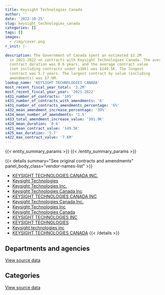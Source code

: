 ```yaml
---
title: Keysight Technologies Canada
author: ''
date: '2022-10-25'
slug: keysight_technologies_canada
categories: []
tags: []
images:
  - /img/cover.png
r_init: |-
  
description: The Government of Canada spent an estimated $3.2M
  in 2021-2022 on contracts with Keysight Technologies Canada. The average
  contract duration was 0.6 years, and the average contract value
  (not including contracts under $10k) was $149.5K. The longest
  contract was 5.7 years. The largest contract by value (including
  amendments) was $7.6M.
lookup_name: 'KEYSIGHT TECHNOLOGIES CANADA'
most_recent_fiscal_year_total: '3.2M'
most_recent_fiscal_year_year: '2021-2022'
s431_number_of_contracts: '105'
s431_number_of_contracts_with_amendments: '6'
s431_number_of_contracts_amendments_percentage: '6%'
s432_mean_amendment_increase_percentage: '39%'
s434_mean_number_of_amendments: '1.5'
s433_total_amendment_increase_value: '301.9K'
s424_mean_duration: '0.6'
s421_mean_contract_value: '149.5K'
s425_max_duration: '5.7'
s422_max_contract_value: '7.6M'
---
```


<script src="/rmarkdown-libs/htmlwidgets/htmlwidgets.js"></script>
<link href="/rmarkdown-libs/datatables-css/datatables-crosstalk.css" rel="stylesheet" />
<script src="/rmarkdown-libs/datatables-binding/datatables.js"></script>
<script src="/rmarkdown-libs/jquery/jquery-3.6.0.min.js"></script>
<link href="/rmarkdown-libs/dt-core-bootstrap/css/dataTables.bootstrap.min.css" rel="stylesheet" />
<link href="/rmarkdown-libs/dt-core-bootstrap/css/dataTables.bootstrap.extra.css" rel="stylesheet" />
<script src="/rmarkdown-libs/dt-core-bootstrap/js/jquery.dataTables.min.js"></script>
<script src="/rmarkdown-libs/dt-core-bootstrap/js/dataTables.bootstrap.min.js"></script>
<link href="/rmarkdown-libs/crosstalk/css/crosstalk.min.css" rel="stylesheet" />
<script src="/rmarkdown-libs/crosstalk/js/crosstalk.min.js"></script>
<script src="/rmarkdown-libs/htmlwidgets/htmlwidgets.js"></script>
<link href="/rmarkdown-libs/datatables-css/datatables-crosstalk.css" rel="stylesheet" />
<script src="/rmarkdown-libs/datatables-binding/datatables.js"></script>
<script src="/rmarkdown-libs/jquery/jquery-3.6.0.min.js"></script>
<link href="/rmarkdown-libs/dt-core-bootstrap/css/dataTables.bootstrap.min.css" rel="stylesheet" />
<link href="/rmarkdown-libs/dt-core-bootstrap/css/dataTables.bootstrap.extra.css" rel="stylesheet" />
<script src="/rmarkdown-libs/dt-core-bootstrap/js/jquery.dataTables.min.js"></script>
<script src="/rmarkdown-libs/dt-core-bootstrap/js/dataTables.bootstrap.min.js"></script>
<link href="/rmarkdown-libs/crosstalk/css/crosstalk.min.css" rel="stylesheet" />
<script src="/rmarkdown-libs/crosstalk/js/crosstalk.min.js"></script>

{{< entity_summary_params >}}
{{< /entity_summary_params >}}

{{< details summary="See original contracts and amendments" panel_body_class="vendor-names-list" >}}
- [KEYSIGHT TECHNOLOGIES CANADA INC.](https://search.open.canada.ca/en/ct/?sort=contract_value_f%20desc&page=1&search_text=%22KEYSIGHT%20TECHNOLOGIES%20CANADA%20INC.%22)
- [Keysight Technologies](https://search.open.canada.ca/en/ct/?sort=contract_value_f%20desc&page=1&search_text=%22Keysight%20Technologies%22)
- [Keysight Technologies Inc.](https://search.open.canada.ca/en/ct/?sort=contract_value_f%20desc&page=1&search_text=%22Keysight%20Technologies%20Inc.%22)
- [Keysight Technologies Canada Inc](https://search.open.canada.ca/en/ct/?sort=contract_value_f%20desc&page=1&search_text=%22Keysight%20Technologies%20Canada%20Inc%22)
- [KEYSIGHT TECHNOLOGIES CANADA INC](https://search.open.canada.ca/en/ct/?sort=contract_value_f%20desc&page=1&search_text=%22KEYSIGHT%20TECHNOLOGIES%20CANADA%20INC%22)
- [Keysight Technologies Canada Inc.](https://search.open.canada.ca/en/ct/?sort=contract_value_f%20desc&page=1&search_text=%22Keysight%20Technologies%20Canada%20Inc.%22)
- [Keysight Technologies Inc](https://search.open.canada.ca/en/ct/?sort=contract_value_f%20desc&page=1&search_text=%22Keysight%20Technologies%20Inc%22)
- [Keysight Technologies Canada](https://search.open.canada.ca/en/ct/?sort=contract_value_f%20desc&page=1&search_text=%22Keysight%20Technologies%20Canada%22)
- [KEYSIGHT TECHNOLOGIES INC](https://search.open.canada.ca/en/ct/?sort=contract_value_f%20desc&page=1&search_text=%22KEYSIGHT%20TECHNOLOGIES%20INC%22)
- [KEYSIGHT TECHNOLOGIES](https://search.open.canada.ca/en/ct/?sort=contract_value_f%20desc&page=1&search_text=%22KEYSIGHT%20TECHNOLOGIES%22)
- [Keysight technologies inc](https://search.open.canada.ca/en/ct/?sort=contract_value_f%20desc&page=1&search_text=%22Keysight%20technologies%20inc%22)
- [KEYSIGHT TECHNOLOGIES CANADA](https://search.open.canada.ca/en/ct/?sort=contract_value_f%20desc&page=1&search_text=%22KEYSIGHT%20TECHNOLOGIES%20CANADA%22)
{{< /details >}}

## Departments and agencies

<div id="htmlwidget-1" style="width:100%;height:auto;" class="datatables html-widget"></div>
<script type="application/json" data-for="htmlwidget-1">{"x":{"style":"bootstrap","filter":"none","vertical":false,"data":[["<a href=\"/departments/csa-asc/\">Canadian Space Agency<\/a>","<a href=\"/departments/dfo-mpo/\">Fisheries and Oceans Canada<\/a>","<a href=\"/departments/dnd-mdn/\">National Defence<\/a>","<a href=\"/departments/ic/\">Innovation, Science and Economic Development Canada<\/a>","<a href=\"/departments/nrc-cnrc/\">National Research Council Canada<\/a>","<a href=\"/departments/rcmp-grc/\">Royal Canadian Mounted Police<\/a>"],[166268.2,10349.13,1492031.11,244311.48,87654.05,null],[58354.88,null,212638.1,42384.02,395287.49,12611.7],[115437.62,22177.52,115104.55,860683.66,96254.08,55459.94],[113336.45,null,470532.2,2347690.7,238605.36,null]],"container":"<table class=\"table table-striped table-hover row-border order-column display\">\n  <thead>\n    <tr>\n      <th>Department<\/th>\n      <th>2018-2019<\/th>\n      <th>2019-2020<\/th>\n      <th>2020-2021<\/th>\n      <th>2021-2022<\/th>\n    <\/tr>\n  <\/thead>\n<\/table>","options":{"order":[[4,"desc"]],"pageLength":10,"autoWidth":true,"columnDefs":[{"targets":1,"render":"function(data, type, row, meta) {\n    return type !== 'display' ? data : DTWidget.formatCurrency(data, \"$\", 2, 3, \",\", \".\", true, null);\n  }"},{"targets":2,"render":"function(data, type, row, meta) {\n    return type !== 'display' ? data : DTWidget.formatCurrency(data, \"$\", 2, 3, \",\", \".\", true, null);\n  }"},{"targets":3,"render":"function(data, type, row, meta) {\n    return type !== 'display' ? data : DTWidget.formatCurrency(data, \"$\", 2, 3, \",\", \".\", true, null);\n  }"},{"targets":4,"render":"function(data, type, row, meta) {\n    return type !== 'display' ? data : DTWidget.formatCurrency(data, \"$\", 2, 3, \",\", \".\", true, null);\n  }"},{"width":"16%","targets":[1,2,3,4]},{"className":"dt-right","targets":[1,2,3,4]}],"orderClasses":false}},"evals":["options.columnDefs.0.render","options.columnDefs.1.render","options.columnDefs.2.render","options.columnDefs.3.render"],"jsHooks":[]}</script>
<p class="text-right">
<a href="https://github.com/GoC-Spending/contracts-data/tree/main/data/out/vendors/keysight_technologies_canada/summary_by_fiscal_year_by_department.csv" class="source-data-link btn btn-link">View source data</a>
</p>

## Categories

<div id="htmlwidget-2" style="width:100%;height:auto;" class="datatables html-widget"></div>
<script type="application/json" data-for="htmlwidget-2">{"x":{"style":"bootstrap","filter":"none","vertical":false,"data":[["<a href=\"/categories/facilities_and_construction/\">Facilities and construction<\/a>","<a href=\"/categories/defence/\">Defence<\/a>","<a href=\"/categories/information_technology/\">Information technology<\/a>","<a href=\"/categories/industrial_products_and_services/\">Industrial products and services<\/a>","<a href=\"/categories/human_capital/\">Human capital<\/a>"],[52798.68,736601.05,154718.96,1046492.53,10002.76],[15634.08,148854.04,181410.25,375377.8,null],[105132.28,53967.43,150435.87,912190.34,43391.46],[22425.2,116291.33,175064.23,2856383.95,null]],"container":"<table class=\"table table-striped table-hover row-border order-column display\">\n  <thead>\n    <tr>\n      <th>Category<\/th>\n      <th>2018-2019<\/th>\n      <th>2019-2020<\/th>\n      <th>2020-2021<\/th>\n      <th>2021-2022<\/th>\n    <\/tr>\n  <\/thead>\n<\/table>","options":{"order":[[4,"desc"]],"dom":"t","pageLength":30,"autoWidth":true,"columnDefs":[{"targets":1,"render":"function(data, type, row, meta) {\n    return type !== 'display' ? data : DTWidget.formatCurrency(data, \"$\", 2, 3, \",\", \".\", true, null);\n  }"},{"targets":2,"render":"function(data, type, row, meta) {\n    return type !== 'display' ? data : DTWidget.formatCurrency(data, \"$\", 2, 3, \",\", \".\", true, null);\n  }"},{"targets":3,"render":"function(data, type, row, meta) {\n    return type !== 'display' ? data : DTWidget.formatCurrency(data, \"$\", 2, 3, \",\", \".\", true, null);\n  }"},{"targets":4,"render":"function(data, type, row, meta) {\n    return type !== 'display' ? data : DTWidget.formatCurrency(data, \"$\", 2, 3, \",\", \".\", true, null);\n  }"},{"width":"16%","targets":[1,2,3,4]},{"className":"dt-right","targets":[1,2,3,4]}],"orderClasses":false,"lengthMenu":[10,25,30,50,100]}},"evals":["options.columnDefs.0.render","options.columnDefs.1.render","options.columnDefs.2.render","options.columnDefs.3.render"],"jsHooks":[]}</script>
<p class="text-right">
<a href="https://github.com/GoC-Spending/contracts-data/tree/main/data/out/vendors/keysight_technologies_canada/summary_by_fiscal_year_by_category.csv" class="source-data-link btn btn-link">View source data</a>
</p>
